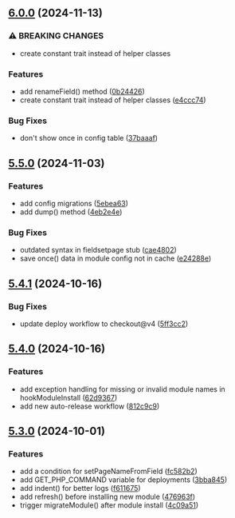## [6.0.0](https://github.com/baumrock/RockMigrations/compare/v5.5.0...v6.0.0) (2024-11-13)


### ⚠ BREAKING CHANGES

* create constant trait instead of helper classes

### Features

* add renameField() method ([0b24426](https://github.com/baumrock/RockMigrations/commit/0b24426cf6170658449e40e80041b5c35cbb7b28))
* create constant trait instead of helper classes ([e4ccc74](https://github.com/baumrock/RockMigrations/commit/e4ccc74e1041c70bdfeb935b36da3b36bed61b67))


### Bug Fixes

* don't show once in config table ([37baaaf](https://github.com/baumrock/RockMigrations/commit/37baaaf53b5ba4827480ecb78cba2be2f8368947))

## [5.5.0](https://github.com/baumrock/RockMigrations/compare/v5.4.1...v5.5.0) (2024-11-03)


### Features

* add config migrations ([5ebea63](https://github.com/baumrock/RockMigrations/commit/5ebea6395a16643315011bedce80651786aa4b0b))
* add dump() method ([4eb2e4e](https://github.com/baumrock/RockMigrations/commit/4eb2e4e49859512dc36953164ed5839a279789ce))


### Bug Fixes

* outdated syntax in fieldsetpage stub ([cae4802](https://github.com/baumrock/RockMigrations/commit/cae4802e8903ae1f49d4b6d1df333a6aac11c8d6))
* save once() data in module config not in cache ([e24288e](https://github.com/baumrock/RockMigrations/commit/e24288e9ed251751848e7850add4815de32d54b4))

## [5.4.1](https://github.com/baumrock/RockMigrations/compare/v5.4.0...v5.4.1) (2024-10-16)


### Bug Fixes

* update deploy workflow to checkout@v4 ([5ff3cc2](https://github.com/baumrock/RockMigrations/commit/5ff3cc2890f46301742a5f3271476d97ae534c80))

## [5.4.0](https://github.com/baumrock/RockMigrations/compare/v5.3.0...v5.4.0) (2024-10-16)


### Features

* add exception handling for missing or invalid module names in hookModuleInstall ([62d9367](https://github.com/baumrock/RockMigrations/commit/62d9367dcc3768f67731e17c4c7f5f5c1ea5ce0e))
* add new auto-release workflow ([812c9c9](https://github.com/baumrock/RockMigrations/commit/812c9c9b138bf45c050bb5efd4fcc01ae0ae8d96))

## [5.3.0](https://github.com/baumrock/RockMigrations/compare/v5.2.0...v5.3.0) (2024-10-01)


### Features

* add a condition for setPageNameFromField ([fc582b2](https://github.com/baumrock/RockMigrations/commit/fc582b2e23d97c6505ead3ff0dd70dc4befdcdaa))
* add GET_PHP_COMMAND variable for deployments ([3bba845](https://github.com/baumrock/RockMigrations/commit/3bba8452ceefe42d66c0c72e7eee8741e9a80a79))
* add indent() for better logs ([f611675](https://github.com/baumrock/RockMigrations/commit/f61167515dc391e92ebb74795bb1900bd75eefec))
* add refresh() before installing new module ([476963f](https://github.com/baumrock/RockMigrations/commit/476963f2885c512a76ed7ada78ea7d44c297edd9))
* trigger migrateModule() after module install ([4c09a51](https://github.com/baumrock/RockMigrations/commit/4c09a51540177175dfafad27f27def45c4d8a14d))

